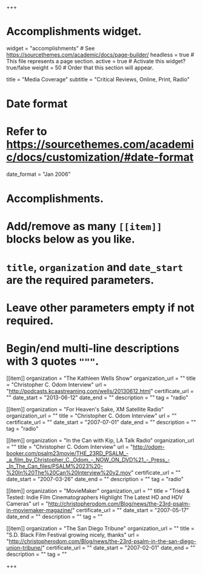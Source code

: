 +++
# Accomplishments widget.
widget = "accomplishments"  # See https://sourcethemes.com/academic/docs/page-builder/
headless = true  # This file represents a page section.
active = true  # Activate this widget? true/false
weight = 50  # Order that this section will appear.

title = "Media Coverage"
subtitle = "Critical Reviews, Online, Print, Radio"

# Date format
#   Refer to https://sourcethemes.com/academic/docs/customization/#date-format
date_format = "Jan 2006"

# Accomplishments.
#   Add/remove as many `[[item]]` blocks below as you like.
#   `title`, `organization` and `date_start` are the required parameters.
#   Leave other parameters empty if not required.
#   Begin/end multi-line descriptions with 3 quotes `"""`.

[[item]]
  organization = "The Kathleen Wells Show"
  organization_url = ""
  title = "Christopher C. Odom Interview"
  url = "http://podcasts.kcaastreaming.com/wells/20130612.html"
  certificate_url = ""
  date_start = "2013-06-12"
  date_end = ""
  description = ""
  tag = "radio"

[[item]]
  organization = "For Heaven's Sake, XM Satellite Radio"
  organization_url = ""
  title = "Christopher C. Odom Interview"
  url = ""
  certificate_url = ""
  date_start = "2007-07-01"
  date_end = ""
  description = ""
  tag = "radio"

[[item]]
  organization = "In the Can with Kip, LA Talk Radio"
  organization_url = ""
  title = "Christopher C. Odom Interview"
  url = "http://odom-booker.com/psalm23movie/THE_23RD_PSALM_-_a_film_by_Christopher_C._Odom_-_NOW_ON_DVD%21_-_Press_-_In_The_Can_files/PSALM%2023%20-%20In%20The%20Can%20Interview%20v2.mov"
  certificate_url = ""
  date_start = "2007-03-26"
  date_end = ""
  description = ""
  tag = "radio"

[[item]]
    organization = "MovieMaker"
    organization_url = ""
    title = "Tried & Tested: Indie Film Cinematographers Highlight The Latest HD and HDV Cameras"
    url = "http://christopherodom.com/Blog/news/the-23rd-psalm-in-moviemaker-magazine/"
    certificate_url = ""
    date_start = "2007-05-17"
    date_end = ""
    description = ""
    tag = ""

[[item]]
      organization = "The San Diego Tribune"
      organization_url = ""
      title = "S.D. Black Film Festival growing nicely, thanks"
      url = "http://christopherodom.com/Blog/news/the-23rd-psalm-in-the-san-diego-union-tribune/"
      certificate_url = ""
      date_start = "2007-02-01"
      date_end = ""
      description = ""
      tag = ""


+++
